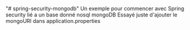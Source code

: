 "# spring-security-mongodb" 
Un exemple pour commencer avec Spring security lié a un base donné nosql mongoDB
Essayé juste d'ajouter le mongoURI dans application.properties
